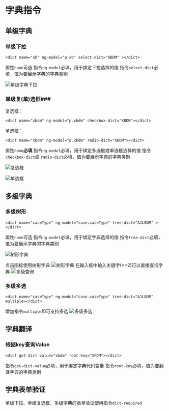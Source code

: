 
# 字典指令 #

## 单级字典 ##

### 单级下拉 ###

	<dict name="xb" ng-model="p.xb" select-dict="XBDM" ></dict>

属性`name`可选
指令`ng-model`必填，用于绑定下拉选择的值
指令`select-dict`必填，值为要展示字典的字典类别

![单级字典下拉](http://i.imgur.com/oldJ0oV.png)

### 单级复(单)选框###
复选框：
		
	<dict name="xbdm" ng-model="p.xbdm" checkbox-dict="XBDM"></dict>
单选框：
		
	<dict name="xbdm" ng-model="p.xbdm" radio-dict="XBDM"></dict>

属性`name`**必填**
指令`ng-model`必填，用于绑定多选框或单选框选择的值
指令`checkbox-dict`或 `radio-dict`必填，值为要展示字典的字典类别

![复选框](http://i.imgur.com/Q8RZJn6.png)

![单选框](http://i.imgur.com/7acZWwJ.png)

## 多级字典 ##

### 多级树形 ###

	<dict name="caseType" ng-model="case.caseType" tree-dict="AJLBDM" ></dict>

属性`name`可选
指令`ng-model`必填，用于绑定字典选择的值
指令`tree-dict`必填，值为要展示字典的字典类别

![树形字典](http://i.imgur.com/S3YMd41.png)

点击图标使用树形字典
![树形字典](http://i.imgur.com/XyZTfo8.png)
在输入框中输入关键字(>=2)可以直接查询字典
![多级查询](http://i.imgur.com/qjOw5NC.png)
### 多级多选 ###

	<dict name="caseType" ng-model="case.caseType" tree-dict="AJLBDM" multiple></dict>

增加指令`multiple`即可支持多选
![多级多选](http://i.imgur.com/4DVlc2G.png)

## 字典翻译 ##

### 根据key查询Value

	<dict get-dict-value="xbdm" root-key="SFDM"></dict>

指令`get-dict-value`必填，用于绑定字典代码变量
指令`root-key`必填，值为要翻译字典的字典类别

## 字典表单验证 ##

单级下拉、单级复选框、多级字典的表单验证使用指令`dict-required`
